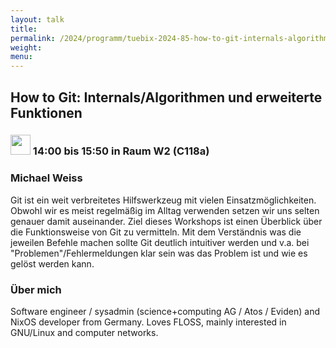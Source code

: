 ```yaml
---
layout: talk
title:
permalink: /2024/programm/tuebix-2024-85-how-to-git-internals-algorithmen-und-erweiterte-funktionen/
weight:
menu:
---
```

## How to Git: Internals/Algorithmen und erweiterte Funktionen

### <img height = "32" src="../../../images/workshop.svg"> 14:00 bis 15:50 in Raum W2 (C118a)

### Michael Weiss

Git ist ein weit verbreitetes Hilfswerkzeug mit vielen Einsatzmöglichkeiten. Obwohl wir es meist regelmäßig im Alltag verwenden setzen wir uns selten genauer damit auseinander. Ziel dieses Workshops ist einen Überblick über die Funktionsweise von Git zu vermitteln. Mit dem Verständnis was die jeweilen Befehle machen sollte Git deutlich intuitiver werden und v.a. bei "Problemen"/Fehlermeldungen klar sein was das Problem ist und wie es gelöst werden kann.

### Über mich

Software engineer / sysadmin (science+computing AG / Atos / Eviden) and NixOS developer from Germany. Loves FLOSS, mainly interested in GNU/Linux and computer networks.

